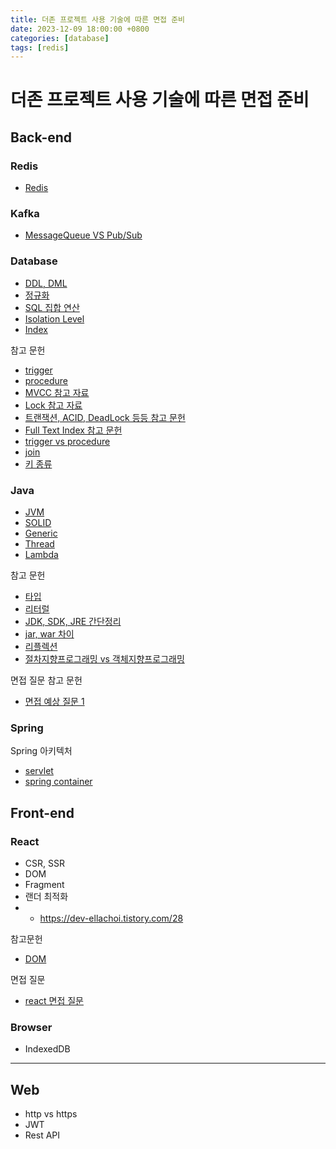 ```yaml
---
title: 더존 프로젝트 사용 기술에 따른 면접 준비
date: 2023-12-09 18:00:00 +0800
categories: [database]
tags: [redis]
---
```


# 더존 프로젝트 사용 기술에 따른 면접 준비

## Back-end

### Redis

- [Redis](https://sangwoong12.github.io/posts/redis/)

### Kafka

- [MessageQueue VS Pub/Sub](https://sangwoong12.github.io/posts/mq-pubsub/)

### Database

- [DDL, DML](https://sangwoong12.github.io/posts/sql)
- [정규화](https://sangwoong12.github.io/posts/normalization)
- [SQL 집합 연산](https://sangwoong12.github.io/posts/sql2)
- [Isolation Level](https://sangwoong12.github.io/posts/isolation-level)
- [Index](https://sangwoong12.github.io/posts/index)

참고 문헌

- [trigger](https://ko.wikipedia.org/wiki/데이터베이스_트리거)
- [procedure](https://ko.wikipedia.org/wiki/%EC%A0%80%EC%9E%A5_%ED%94%84%EB%A1%9C%EC%8B%9C%EC%A0%80)
- [MVCC 참고 자료](https://mangkyu.tistory.com/53)
- [Lock 참고 자료](https://sabarada.tistory.com/121)
- [트랜잭션, ACID, DeadLock 등등 참고 문헌](https://joinwithyou.tistory.com/86)
- [Full Text Index 참고 문헌](https://inpa.tistory.com/entry/MYSQL-%F0%9F%93%9A-%ED%92%80%ED%85%8D%EC%8A%A4%ED%8A%B8-%EC%9D%B8%EB%8D%B1%EC%8A%A4Full-Text-Index-%EC%82%AC%EC%9A%A9%EB%B2%95)
- [trigger vs procedure](https://lovi0714.github.io/db/trigger-and-procedure/)
- [join](https://hongong.hanbit.co.kr/sql-%EA%B8%B0%EB%B3%B8-%EB%AC%B8%EB%B2%95-joininner-outer-cross-self-join/)
- [키 종류](https://inpa.tistory.com/entry/DB-%F0%9F%93%9A-%ED%82%A4KEY-%EC%A2%85%EB%A5%98-%F0%9F%95%B5%EF%B8%8F-%EC%A0%95%EB%A6%AC)

### Java

- [JVM](https://sangwoong12.github.io/posts/jvm)
- [SOLID](https://sangwoong12.github.io/posts/solid)
- [Generic](https://sangwoong12.github.io/posts/generic)
- [Thread](https://sangwoong12.github.io/posts/multiThread)
- [Lambda](https://sangwoong12.github.io/posts/lambda/)

참고 문헌

- [타입](https://devpad.tistory.com/57)
- [리터럴](https://ko.wikipedia.org/wiki/리터럴)
- [JDK, SDK, JRE 간단정리](https://macdev.tistory.com/30)
- [jar, war 차이](https://hyuuny.tistory.com/209)
- [리플렉션](https://jeongkyun-it.tistory.com/225)
- [절차지향프로그래밍 vs 객체지향프로그래밍](https://blog.naver.com/gitacademy01/222394033958)

면접 질문 참고 문헌

- [면접 예상 질문 1](https://f-lab.kr/blog/java-backend-interview-1)

### Spring

Spring 아키텍처

- [servlet](https://sangwoong12.github.io/posts/servlet)
- [spring container](https://sangwoong12.github.io/posts/springcontainer)


## Front-end

### React

- CSR, SSR
- DOM
- Fragment
- 랜더 최적화
-
  - https://dev-ellachoi.tistory.com/28

참고문헌

- [DOM](https://www.codestates.com/blog/content/dom-javascript)

면접 질문

- [react 면접 질문](https://sohyunsaurus.tistory.com/107)

### Browser

- IndexedDB

---

## Web

- http vs https
- JWT
- Rest API
